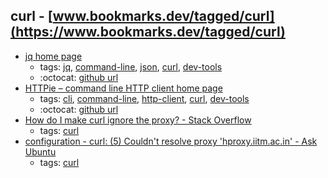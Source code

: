 curl - [www.bookmarks.dev/tagged/curl](https://www.bookmarks.dev/tagged/curl)
---
* [jq home page](https://stedolan.github.io/jq/)
    * tags: [jq](../tagged/jq.md), [command-line](../tagged/command-line.md), [json](../tagged/json.md), [curl](../tagged/curl.md), [dev-tools](../tagged/dev-tools.md)
    * :octocat: [github url](https://github.com/stedolan/jq)
* [HTTPie – command line HTTP client home page](https://httpie.org/)
    * tags: [cli](../tagged/cli.md), [command-line](../tagged/command-line.md), [http-client](../tagged/http-client.md), [curl](../tagged/curl.md), [dev-tools](../tagged/dev-tools.md)
    * :octocat: [github url](https://github.com/jakubroztocil/httpie)
* [How do I make curl ignore the proxy? - Stack Overflow](https://stackoverflow.com/questions/800805/how-do-i-make-curl-ignore-the-proxy)
    * tags: [curl](../tagged/curl.md)
* [configuration - curl: (5) Couldn't resolve proxy 'hproxy.iitm.ac.in' - Ask Ubuntu](https://askubuntu.com/questions/347384/curl-5-couldnt-resolve-proxy-hproxy-iitm-ac-in)
    * tags: [curl](../tagged/curl.md)

